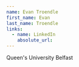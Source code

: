 ```yaml
---
name: Evan Troendle
first_name: Evan
last_name: Troendle
links:
  - name: LinkedIn
    absolute_url: 
---
```

Queen's University Belfast
